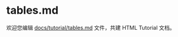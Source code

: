 tables.md
===

欢迎您编辑 <a target="__blank" href="https://github.com/jaywcjlove/html-tutorial/blob/main/docs/tutorial/tables.md">docs/tutorial/tables.md</a> 文件，共建 HTML Tutorial 文档。

